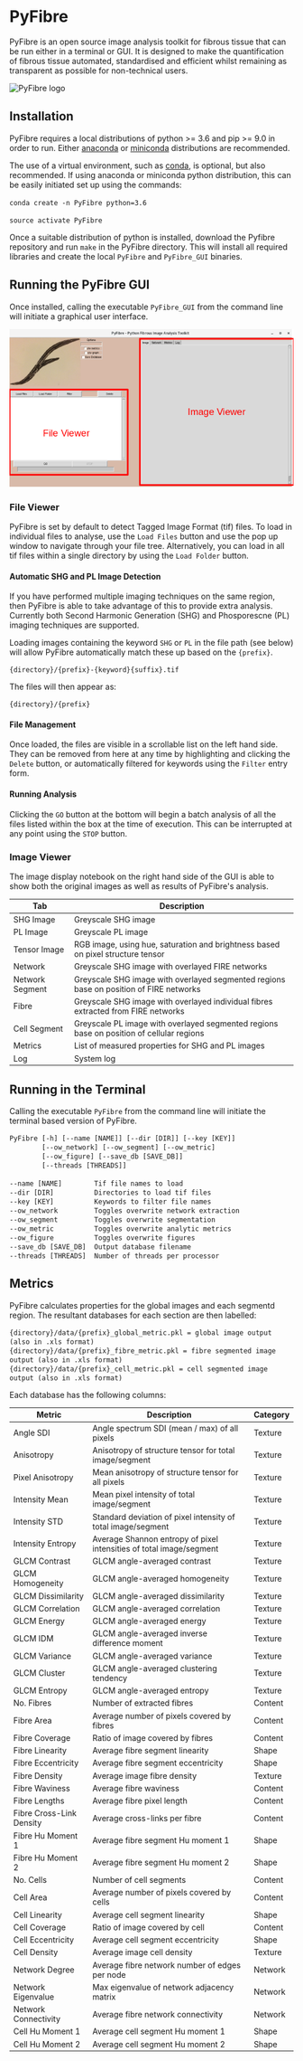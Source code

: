 # PyFibre

PyFibre is an open source image analysis toolkit for fibrous tissue that can be run either in a terminal or GUI. It is designed to make the quantification of fibrous tissue automated, standardised and efficient whilst remaining as transparent as possible for non-technical users.
 
![PyFibre logo](img/icon.ico)


## Installation


PyFibre requires a local distributions of python >= 3.6 and pip >= 9.0 in order to run. Either [anaconda](https://www.anaconda.com/download/) or [miniconda](https://conda.io/miniconda.html) distributions are recommended.

The use of a virtual environment, such as [conda](https://conda.io/docs/), is optional, but also recommended. If using anaconda or miniconda python distribution, this can be easily initiated set up using the commands:

`conda create -n PyFibre python=3.6`

`source activate PyFibre`

Once a suitable distribution of python is installed, download the Pyfibre repository and run `make` in the PyFibre directory. This will install all required libraries and create the local `PyFibre` and `PyFibre_GUI` binaries.

## Running the PyFibre GUI

Once installed, calling the executable `PyFibre_GUI` from the command line will initiate a graphical user interface.

![GUI](img/label.png)

### File Viewer

PyFibre is set by default to detect Tagged Image Format (tif) files. To load in individual files to analyse, use the `Load Files` button and use the pop up window to navigate through your file tree. Alternatively, you can load in all tif files within a single directory by using the `Load Folder` button.

#### Automatic SHG and PL Image Detection

If you have performed multiple imaging techniques on the same region, then PyFibre is able to take advantage of this to provide extra analysis. Currently both Second Harmonic Generation (SHG) and Phosporescne (PL) imaging techniques are supported. 

Loading images containing the keyword `SHG` or `PL` in the file path (see below) will allow PyFibre automatically match these up based on the `{prefix}`.

	{directory}/{prefix}-{keyword}{suffix}.tif

The files will then appear as:

	{directory}/{prefix}
	
#### File Management

Once loaded, the files are visible in a scrollable list on the left hand side. They can be removed from here at any time by highlighting and clicking the `Delete` button, or automatically filtered for keywords using the `Filter` entry form. 

#### Running Analysis

Clicking the `GO` button at the bottom will begin a batch analysis of all the files listed within the box at the time of execution. This can be interrupted at any point using the `STOP` button.

### Image Viewer

The image display notebook on the right hand side of the GUI is able to show both the original images as well as results of PyFibre's analysis.

Tab | Description
--- | ---
SHG Image | Greyscale SHG image
PL Image | Greyscale PL image
Tensor Image | RGB image, using hue, saturation and brightness based on pixel structure tensor
Network | Greyscale SHG image with overlayed FIRE networks
Network Segment | Greyscale SHG image with overlayed segmented regions base on position of FIRE networks
Fibre | Greyscale SHG image with overlayed individual fibres extracted from FIRE networks
Cell Segment| Greyscale PL image with overlayed segmented regions base on position of cellular regions
Metrics | List of measured properties for SHG and PL images
Log | System log

## Running in the Terminal


Calling the executable `PyFibre` from the command line will initiate the terminal based version of PyFibre.

	PyFibre [-h] [--name [NAME]] [--dir [DIR]] [--key [KEY]] 
			[--ow_network] [--ow_segment] [--ow_metric] 
			[--ow_figure] [--save_db [SAVE_DB]] 
			[--threads [THREADS]]

	--name [NAME]        Tif file names to load
	--dir [DIR]          Directories to load tif files
	--key [KEY]          Keywords to filter file names
	--ow_network         Toggles overwrite network extraction
	--ow_segment         Toggles overwrite segmentation
	--ow_metric          Toggles overwrite analytic metrics
	--ow_figure          Toggles overwrite figures
	--save_db [SAVE_DB]  Output database filename
	--threads [THREADS]  Number of threads per processor
	
 

## Metrics

PyFibre calculates properties for the global images and each segmentd region. The resultant databases for each section are then labelled:

	{directory}/data/{prefix}_global_metric.pkl = global image output (also in .xls format)
	{directory}/data/{prefix}_fibre_metric.pkl = fibre segmented image output (also in .xls format)
	{directory}/data/{prefix}_cell_metric.pkl = cell segmented image output (also in .xls format)

Each database has the following columns:

Metric | Description | Category
--- | --- | ---
Angle SDI | Angle spectrum SDI (mean / max) of all pixels| Texture
Anisotropy | Anisotropy of structure tensor for total image/segment | Texture
Pixel Anisotropy | Mean anisotropy of structure tensor for all pixels | Texture
Intensity Mean | Mean pixel intensity of total image/segment | Texture
Intensity STD | Standard deviation of pixel intensity of total image/segment | Texture
Intensity Entropy | Average Shannon entropy of pixel intensities of total image/segment | Texture				
GLCM Contrast | GLCM angle-averaged contrast | Texture
GLCM Homogeneity | GLCM angle-averaged homogeneity | Texture
GLCM Dissimilarity | GLCM angle-averaged dissimilarity | Texture
GLCM Correlation | GLCM angle-averaged correlation | Texture
GLCM Energy | GLCM angle-averaged energy | Texture
GLCM IDM | GLCM angle-averaged inverse difference moment | Texture
GLCM Variance | GLCM angle-averaged variance | Texture
GLCM Cluster | GLCM angle-averaged clustering tendency | Texture
GLCM Entropy | GLCM angle-averaged entropy | Texture
No. Fibres | Number of extracted fibres | Content
Fibre Area | Average number of pixels covered by fibres | Content
Fibre Coverage | Ratio of image covered by fibres | Content
Fibre Linearity | Average fibre segment linearity | Shape
Fibre Eccentricity | Average fibre segment eccentricity | Shape
Fibre Density | Average image fibre density | Texture
Fibre Waviness | Average fibre waviness | Content
Fibre Lengths | Average fibre pixel length | Content
Fibre Cross-Link Density | Average cross-links per fibre | Content
Fibre Hu Moment 1 | Average fibre segment Hu moment 1 | Shape
Fibre Hu Moment 2 | Average fibre segment Hu moment 2 | Shape
No. Cells | Number of cell segments | Content
Cell Area | Average number of pixels covered by cells | Content
Cell Linearity | Average cell segment linearity | Shape 
Cell Coverage | Ratio of image covered by cell | Content
Cell Eccentricity | Average cell segment eccentricity | Shape
Cell Density | Average image cell density | Texture
Network Degree | Average fibre network number of edges per node | Network
Network Eigenvalue | Max eigenvalue of network adjacency matrix| Network
Network Connectivity | Average fibre network connectivity | Network
Cell Hu Moment 1 | Average cell segment Hu moment 1 | Shape
Cell Hu Moment 2 | Average cell segment Hu moment 2 | Shape